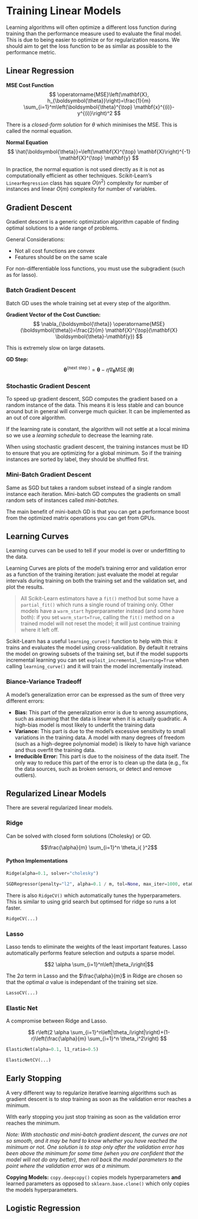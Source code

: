 # Training Linear Models

Learning algorithms will often optimize a different loss function during training than the performance measure used to evaluate the final model. This is due to being easier to optimize or for regularization reasons. We should aim to get the loss function to be as similar as possible to the performance metric.

## Linear Regression

**MSE Cost Function**
$$
\operatorname{MSE}\left(\mathbf{X}, h_{\boldsymbol{\theta}}\right)=\frac{1}{m} \sum_{i=1}^m\left(\boldsymbol{\theta}^{\top} \mathbf{x}^{(i)}-y^{(i)}\right)^2
$$

There is a _closed-form solution_ for $\theta$ which minimises the MSE. This is called the normal equation.

**Normal Equation**
$$
\hat{\boldsymbol{\theta}}=\left(\mathbf{X}^{\top} \mathbf{X}\right)^{-1} \mathbf{X}^{\top} \mathbf{y}
$$

In practice, the normal equation is not used directly as it is not as computationally efficient as other techniques. Scikit-Learn’s `LinearRegression` class has square $O(n^2)$ complexity for number of instances and linear $O(m)$ complexity for number of variables.

## Gradient Descent

Gradient descent is a generic optimization algorithm capable of finding optimal solutions to a wide range of problems.

General Considerations:
- Not all cost functions are convex
- Features should be on the same scale

For non-differentiable loss functions, you must use the subgradient (such as for lasso).

### Batch Gradient Descent

Batch GD uses the whole training set at every step of the algorithm.

**Gradient Vector of the Cost Cunction:**
$$
\nabla_{\boldsymbol{\theta}} \operatorname{MSE}(\boldsymbol{\theta})=\frac{2}{m} \mathbf{X}^{\top}(\mathbf{X} \boldsymbol{\theta}-\mathbf{y})
$$


This is extremely slow on large datasets.

**GD Step:**
$$
\boldsymbol{\theta}^{\text {(next step })}=\boldsymbol{\theta}-\eta \nabla_{\boldsymbol{\theta}} \operatorname{MSE}(\boldsymbol{\theta})
$$

### Stochastic Gradient Descent

To speed up gradient descent, SGD computes the gradient based on a random instance of the data. This means it is less stable and can bounce around but in general will converge much quicker. It can be implemented as an out of core algorithm.

If the learning rate is constant, the algorithm will not settle at a local minima so we use a _learning schedule_ to decrease the learning rate.

When using stochastic gradient descent, the training instances must be IID to ensure that you are optimizing for a global minimum. So if the training instances are sorted by label, they should be shuffled first.

### Mini-Batch Gradient Descent

Same as SGD but takes a random subset instead of a single random instance each iteration. Mini-batch GD computes the gradients on small random sets of instances called _mini-batches_.

The main benefit of mini-batch GD is that you can get a performance boost from the optimized matrix operations you can get from GPUs.

## Learning Curves

Learning curves can be used to tell if your model is over or underfitting to the data.

Learning Curves are plots of the model’s training error and validation error as a function of the training iteration: just evaluate the model at regular intervals during training on both the training set and the validation set, and plot the results.

> All Scikit-Learn estimators have a `fit()` method but some have a `partial_fit()` which runs a single round of training only. Other models have a `warm_start` hyperparameter instead (and some have both): if you set `warm_start=True`, calling the `fit()` method on a trained model will not reset the model; it will just continue training where it left off.

Scikit-Learn has a useful `learning_curve()` function to help with this: it trains and evaluates the model using cross-validation. By default it retrains the model on growing subsets of the training set, but if the model supports incremental learning you can set `exploit_incremental_learning=True` when calling `learning_curve()` and it will train the model incrementally instead.

### Biance-Variance Tradeoff

A model’s generalization error can be expressed as the sum of three very different errors:
- **Bias:** This part of the generalization error is due to wrong assumptions, such as assuming that the data is linear when it is actually quadratic. A high-bias model is most likely to underfit the training data
- **Variance:** This part is due to the model’s excessive sensitivity to small variations in the training data. A model with many degrees of freedom (such as a high-degree polynomial model) is likely to have high variance and thus overfit the training data.
- **Irreducible Error:** This part is due to the noisiness of the data itself. The only way to reduce this part of the error is to clean up the data (e.g., fix the data sources, such as broken sensors, or detect and remove outliers).

## Regularized Linear Models

There are several regularized linear models. 

### Ridge

Can be solved with closed form solutions (Cholesky) or GD.

$$\frac{\alpha}{m} \sum_{i=1}^n \theta_i{ }^2$$

#### Python Implementations

```python
Ridge(alpha=0.1, solver="cholesky")

SGDRegressor(penalty="l2", alpha=0.1 / m, tol=None, max_iter=1000, eta0=0.01) #alpha different than for Ridge
```

There is also `RidgeCV()` which automatically tunes the hyperparameters. This is similar to using grid search but optimsed for ridge so runs a lot faster.

```python
RidgeCV(...)
```

### Lasso

Lasso tends to eliminate the weights of the least important features. Lasso automatically performs feature selection and outputs a sparse model.

$$2 \alpha \sum_{i=1}^n\left|\theta_i\right|$$

The $2 \alpha$ term in Lasso and the $\frac{\alpha}{m}$ in Ridge are chosen so that the optimal $\alpha$ value is independant of the training set size.

```python
LassoCV(...)
```

### Elastic Net

A compromise between Ridge and Lasso.

$$
r\left(2 \alpha \sum_{i=1}^n\left|\theta_i\right|\right)+(1-r)\left(\frac{\alpha}{m} \sum_{i=1}^n \theta_i^2\right)
$$

```python
ElasticNet(alpha=0.1, l1_ratio=0.5)

ElasticNetCV(...)
```


## Early Stopping

A very different way to regularize iterative learning algorithms such as gradient descent is to stop training as soon as the validation error reaches a minimum.

With early stopping you just stop training as soon as the validation error reaches the minimum.

_Note: With stochastic and mini-batch gradient descent, the curves are not so smooth, and it may be hard to know whether you have reached the minimum or not. One solution is to stop only after the validation error has been above the minimum for some time (when you are confident that the model will not do any better), then roll back the model parameters to the point where the validation error was at a minimum._

**Copying Models:** `copy.deepcopy()` copies models hyperparameters **and** learned parameters as opposed to `sklearn.base.clone()` which only copies the models hyperparameters.


## Logistic Regression
